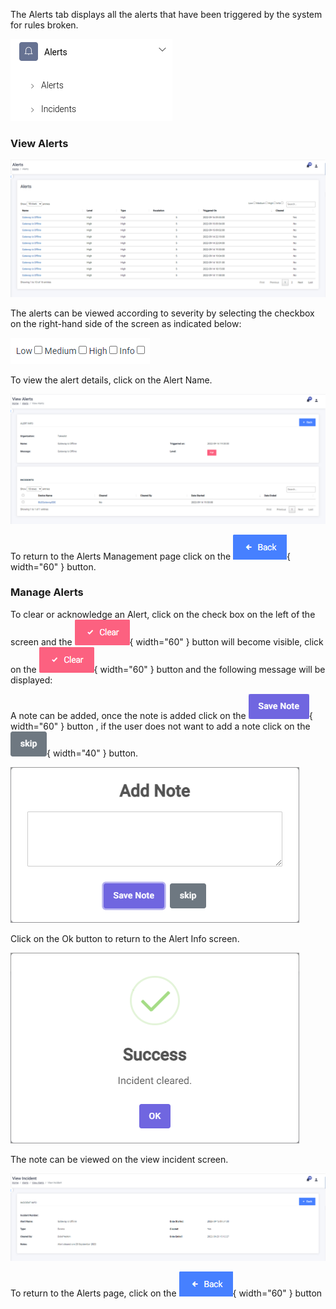 The Alerts tab displays all the alerts that have been triggered by the system for rules broken.

![Alt text](../assets/images/alerts/Traxsense-Alerts-Menu.png)

### View Alerts

![Alt text](../assets/images/alerts/Traxsense-Alerts.png)

The alerts can be viewed according to severity by selecting the checkbox on the right-hand side of the screen as indicated below:

![Alt text](../assets/images/alerts/Traxsense-Alerts-Severity-Filters.png)

To view the alert details, click on the Alert Name.

![Alt text](../assets/images/alerts/Traxsense-Alerts-View-Alert.png)

To return to the Alerts Management page click on the ![Alt text](../assets/images/alerts/Traxsense-Alerts-Back-Button.png){ width="60" } button.

### Manage Alerts

To clear or acknowledge an Alert, click on the check box on the left of the screen and the ![Alt text](../assets/images/alerts/Traxsense-Alerts-Clear-Button.png){ width="60" } button will become visible, click on the ![Alt text](../assets/images/alerts/Traxsense-Alerts-Clear-Button.png){ width="60" } button and the following message will be displayed:

A note can be added, once the note is added click on the ![Alt text](../assets/images/alerts/Traxsense-Alerts-Save-Note-Button.png){ width="60" } button , if the user does not want to add a note click on the ![Alt text](../assets/images/alerts/Traxsense-Alerts-Skip-Button.png){ width="40" } button.

![Alt text](../assets/images/alerts/Traxsense-Alerts-Add-Notes.png)

Click on the Ok button to return to the Alert Info screen.

![Alt text](../assets/images/alerts/Traxsense-Alerts-Cleared-Incident-Message.png)

The note can be viewed on the view incident screen.

![Alt text](../assets/images/alerts/Traxsense-Alerts-View-Cleared-Incident.png)

To return to the Alerts page, click on the ![Alt text](../assets/images/alerts/Traxsense-Alerts-Back-Button.png){ width="60" } button
